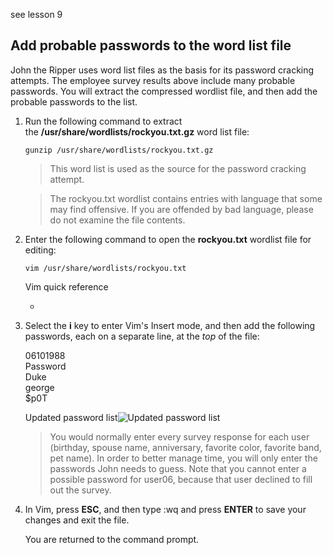 see lesson 9

## Add probable passwords to the word list file

John the Ripper uses word list files as the basis for its password cracking attempts. The employee survey results above include many probable passwords. You will extract the compressed wordlist file, and then add the probable passwords to the list.

1.  Run the following command to extract the **/usr/share/wordlists/rockyou.txt.gz** word list file:
    
    ```bash-notab-nocopy
    gunzip /usr/share/wordlists/rockyou.txt.gz
    ```
    
    > This word list is used as the source for the password cracking attempt.
    
    > The rockyou.txt wordlist contains entries with language that some may find offensive. If you are offended by bad language, please do not examine the file contents.
    
2.  Enter the following command to open the **rockyou.txt** wordlist file for editing:
    
    ```bash-notab-nocopy
    vim /usr/share/wordlists/rockyou.txt
    ```
    
    Vim quick reference  
      
      
    
      
      
    
    -     
        
    
3.  Select the **i** key to enter Vim's Insert mode, and then add the following passwords, each on a separate line, at the _top_ of the file:
    
    06101988  
    Password  
    Duke  
    george  
    $p0T
    
    Updated password list![Updated password list](https://labondemand.blob.core.windows.net/content/lab84043/Screen%20Shot%202020-11-07%20at%2011.28.33%20AM.png)
    
    > You would normally enter every survey response for each user (birthday, spouse name, anniversary, favorite color, favorite band, pet name). In order to better manage time, you will only enter the passwords John needs to guess. Note that you cannot enter a possible password for user06, because that user declined to fill out the survey.
    
4.  In Vim, press **ESC**, and then type :wq and press **ENTER** to save your changes and exit the file.
    
    You are returned to the command prompt.